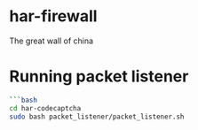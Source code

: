 # har-firewall
The great wall of china

# Running packet listener
```bash
```bash
cd har-codecaptcha
sudo bash packet_listener/packet_listener.sh
```
```
```
